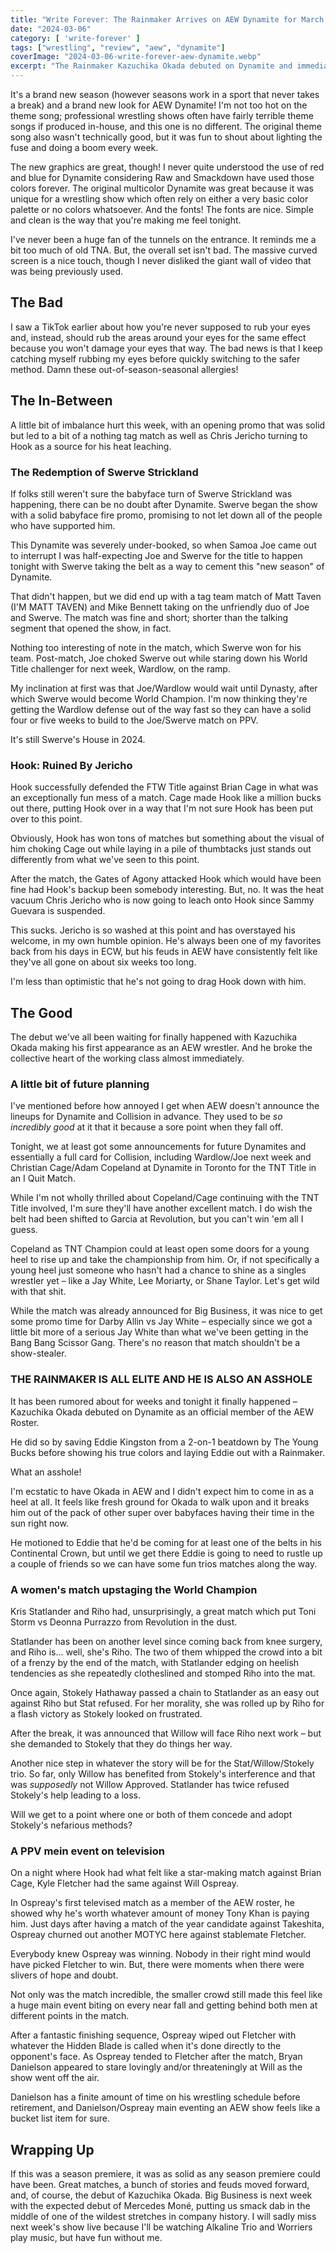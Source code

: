 ```yaml
---
title: "Write Forever: The Rainmaker Arrives on AEW Dynamite for March 6"
date: "2024-03-06"
category: [ 'write-forever' ]
tags: ["wrestling", "review", "aew", "dynamite"]
coverImage: "2024-03-06-write-forever-aew-dynamite.webp"
excerpt: "The Rainmaker Kazuchika Okada debuted on Dynamite and immediately broke the hearts of the working class when he laid out Eddie Kingston. Rude."
---
```


It's a brand new season (however seasons work in a sport that never takes a break) and a brand new look for AEW Dynamite! I'm not too hot on the theme song; professional wrestling shows often have fairly terrible theme songs if produced in-house, and this one is no different. The original theme song also wasn't technically good, but it was fun to shout about lighting the fuse and doing a boom every week.

The new graphics are great, though! I never quite understood the use of red and blue for Dynamite considering Raw and Smackdown have used those colors forever. The original multicolor Dynamite was great because it was unique for a wrestling show which often rely on either a very basic color palette or no colors whatsoever. And the fonts! The fonts are nice. Simple and clean is the way that you're making me feel tonight.

I've never been a huge fan of the tunnels on the entrance. It reminds me a bit too much of old TNA. But, the overall set isn't bad. The massive curved screen is a nice touch, though I never disliked the giant wall of video that was being previously used.

## The Bad

I saw a TikTok earlier about how you're never supposed to rub your eyes and, instead, should rub the areas around your eyes for the same effect because you won't damage your eyes that way. The bad news is that I keep catching myself rubbing my eyes before quickly switching to the safer method. Damn these out-of-season-seasonal allergies!

### 

## The In-Between

A little bit of imbalance hurt this week, with an opening promo that was solid but led to a bit of a nothing tag match as well as Chris Jericho turning to Hook as a source for his heat leaching.

### The Redemption of Swerve Strickland

If folks still weren't sure the babyface turn of Swerve Strickland was happening, there can be no doubt after Dynamite. Swerve began the show with a solid babyface fire promo, promising to not let down all of the people who have supported him.

This Dynamite was severely under-booked, so when Samoa Joe came out to interrupt I was half-expecting Joe and Swerve for the title to happen tonight with Swerve taking the belt as a way to cement this "new season" of Dynamite.

That didn't happen, but we did end up with a tag team match of Matt Taven (I'M MATT TAVEN) and Mike Bennett taking on the unfriendly duo of Joe and Swerve. The match was fine and short; shorter than the talking segment that opened the show, in fact.

Nothing too interesting of note in the match, which Swerve won for his team. Post-match, Joe choked Swerve out while staring down his World Title challenger for next week, Wardlow, on the ramp.

My inclination at first was that Joe/Wardlow would wait until Dynasty, after which Swerve would become World Champion. I'm now thinking they're getting the Wardlow defense out of the way fast so they can have a solid four or five weeks to build to the Joe/Swerve match on PPV.

It's still Swerve's House in 2024.

### Hook: Ruined By Jericho

Hook successfully defended the FTW Title against Brian Cage in what was an exceptionally fun mess of a match. Cage made Hook like a million bucks out there, putting Hook over in a way that I'm not sure Hook has been put over to this point.

Obviously, Hook has won tons of matches but something about the visual of him choking Cage out while laying in a pile of thumbtacks just stands out differently from what we've seen to this point.

After the match, the Gates of Agony attacked Hook which would have been fine had Hook's backup been somebody interesting. But, no. It was the heat vacuum Chris Jericho who is now going to leach onto Hook since Sammy Guevara is suspended.

This sucks. Jericho is so washed at this point and has overstayed his welcome, in my own humble opinion. He's always been one of my favorites back from his days in ECW, but his feuds in AEW have consistently felt like they've all gone on about six weeks too long.

I'm less than optimistic that he's not going to drag Hook down with him.

## The Good

The debut we've all been waiting for finally happened with Kazuchika Okada making his first appearance as an AEW wrestler. And he broke the collective heart of the working class almost immediately.

### A little bit of future planning

I've mentioned before how annoyed I get when AEW doesn't announce the lineups for Dynamite and Collision in advance. They used to be _so incredibly good_ at it that it because a sore point when they fall off.

Tonight, we at least got some announcements for future Dynamites and essentially a full card for Collision, including Wardlow/Joe next week and Christian Cage/Adam Copeland at Dynamite in Toronto for the TNT Title in an I Quit Match.

While I'm not wholly thrilled about Copeland/Cage continuing with the TNT Title involved, I'm sure they'll have another excellent match. I do wish the belt had been shifted to Garcia at Revolution, but you can't win 'em all I guess.

Copeland as TNT Champion could at least open some doors for a young heel to rise up and take the championship from him. Or, if not specifically a young heel just someone who hasn't had a chance to shine as a singles wrestler yet – like a Jay White, Lee Moriarty, or Shane Taylor. Let's get wild with that shit.

While the match was already announced for Big Business, it was nice to get some promo time for Darby Allin vs Jay White – especially since we got a little bit more of a serious Jay White than what we've been getting in the Bang Bang Scissor Gang. There's no reason that match shouldn't be a show-stealer.

### THE RAINMAKER IS ALL ELITE AND HE IS ALSO AN ASSHOLE

It has been rumored about for weeks and tonight it finally happened – Kazuchika Okada debuted on Dynamite as an official member of the AEW Roster.

He did so by saving Eddie Kingston from a 2-on-1 beatdown by The Young Bucks before showing his true colors and laying Eddie out with a Rainmaker.

What an asshole!

I'm ecstatic to have Okada in AEW and I didn't expect him to come in as a heel at all. It feels like fresh ground for Okada to walk upon and it breaks him out of the pack of other super over babyfaces having their time in the sun right now.

He motioned to Eddie that he'd be coming for at least one of the belts in his Continental Crown, but until we get there Eddie is going to need to rustle up a couple of friends so we can have some fun trios matches along the way.

### A women's match upstaging the World Champion

Kris Statlander and Riho had, unsurprisingly, a great match which put Toni Storm vs Deonna Purrazzo from Revolution in the dust.

Statlander has been on another level since coming back from knee surgery, and Riho is... well, she's Riho. The two of them whipped the crowd into a bit of a frenzy by the end of the match, with Statlander edging on heelish tendencies as she repeatedly clotheslined and stomped Riho into the mat.

Once again, Stokely Hathaway passed a chain to Statlander as an easy out against Riho but Stat refused. For her morality, she was rolled up by Riho for a flash victory as Stokely looked on frustrated.

After the break, it was announced that Willow will face Riho next work – but she demanded to Stokely that they do things her way.

Another nice step in whatever the story will be for the Stat/Willow/Stokely trio. So far, only Willow has benefited from Stokely's interference and that was _supposedly_ not Willow Approved. Statlander has twice refused Stokely's help leading to a loss.

Will we get to a point where one or both of them concede and adopt Stokely's nefarious methods?

### A PPV mein event on television

On a night where Hook had what felt like a star-making match against Brian Cage, Kyle Fletcher had the same against Will Ospreay.

In Ospreay's first televised match as a member of the AEW roster, he showed why he's worth whatever amount of money Tony Khan is paying him. Just days after having a match of the year candidate against Takeshita, Ospreay churned out another MOTYC here against stablemate Fletcher.

Everybody knew Ospreay was winning. Nobody in their right mind would have picked Fletcher to win. But, there were moments when there were slivers of hope and doubt.

Not only was the match incredible, the smaller crowd still made this feel like a huge main event biting on every near fall and getting behind both men at different points in the match.

After a fantastic finishing sequence, Ospreay wiped out Fletcher with whatever the Hidden Blade is called when it's done directly to the opponent's face. As Ospreay tended to Fletcher after the match, Bryan Danielson appeared to stare lovingly and/or threateningly at Will as the show went off the air.

Danielson has a finite amount of time on his wrestling schedule before retirement, and Danielson/Ospreay main eventing an AEW show feels like a bucket list item for sure.

## Wrapping Up

If this was a season premiere, it was as solid as any season premiere could have been. Great matches, a bunch of stories and feuds moved forward, and, of course, the debut of Kazuchika Okada. Big Business is next week with the expected debut of Mercedes Moné, putting us smack dab in the middle of one of the wildest stretches in company history. I will sadly miss next week's show live because I'll be watching Alkaline Trio and Worriers play music, but have fun without me.
